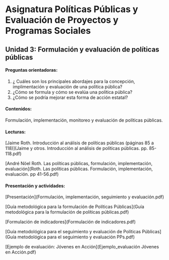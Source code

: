 # Asignatura Políticas Públicas y Evaluación de Proyectos y Programas Sociales

## Unidad 3:  Formulación y evaluación de políticas públicas    

#### Preguntas orientadoras:

1. ¿ Cuáles son los principales abordajes para la concepción, implimentación y evaluación de una política pública?
2. ¿Cómo se formula y cómo se evalúa una política pública?
3. ¿Cómo se podría mejorar esta forma de acción estatal?

#### Contenidos:

Formulación, implementación, monitoreo y evaluación de políticas públicas.

#### Lecturas: 

[Jaime Roth. Introducción al análisis de políticas públicas (páginas 85 a 118)](Jaime y otros. Introducción al análisis de políticas públicas. pp. 85-118.pdf)

[André Nöel Roth. Las políticas públicas, formulación, implementación, evaluación](Roth. Las políticas públicas. Formulación, implementación, evaluación. pp 41-56.pdf)

#### Presentación y actividades:

[Presentación](Formulación, implementación, seguimiento y evaluación.pdf)

[Guía metodológica para la formulación de Políticas Públicas](Guía metodológica para la formulación de políticas públicas.pdf)

[Formulación de indicadores](Formulación de indicadores.pdf)

[Guía metodológica para el seguimiento y evaluación de Políticas Públicas](Guía metodológica para el seguimiento y evaluación PPs.pdf)

[Ejemplo de evaluación: Jóvenes en Acción](Ejemplo_evaluación Jóvenes en Acción.pdf)















